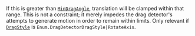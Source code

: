If this is greater than [`MinDragAngle`](https://create.roblox.com/docs/reference/engine/classes/DragDetector#MinDragAngle),
translation will be clamped within that range. This is not a constraint;
it merely impedes the drag detector's attempts to generate motion in order
to remain within limits. Only relevant if
[`DragStyle`](https://create.roblox.com/docs/reference/engine/classes/DragDetector#DragStyle) is
`Enum.DragDetectorDragStyle|RotateAxis`.